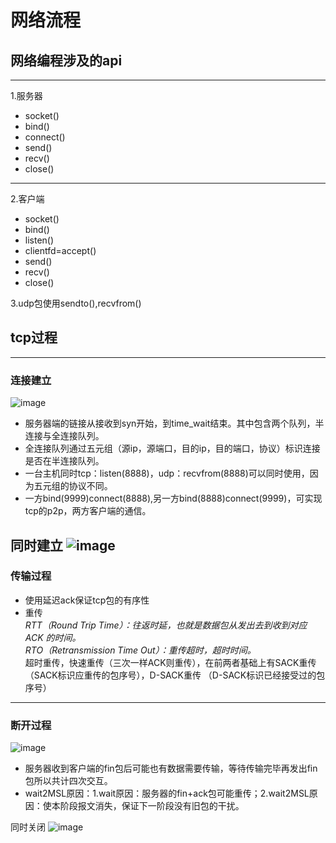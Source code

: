 # 网络流程

## 网络编程涉及的api

---
1.服务器        
- socket()  
- bind()  
- connect()  
- send()
- recv()
- close()  
---
2.客户端
- socket()  
- bind()
- listen()
- clientfd=accept()
- send()
- recv()
- close()  

3.udp包使用sendto(),recvfrom()




## tcp过程

---
### 连接建立
![image](https://github.com/liuyiming499/picture/blob/main/110022.jpg)


- 服务器端的链接从接收到syn开始，到time_wait结束。其中包含两个队列，半连接与全连接队列。
- 全连接队列通过五元组（源ip，源端口，目的ip，目的端口，协议）标识连接是否在半连接队列。
- 一台主机同时tcp：listen(8888)，udp：recvfrom(8888)可以同时使用，因为五元组的协议不同。
- 一方bind(9999)connect(8888),另一方bind(8888)connect(9999)，可实现tcp的p2p，两方客户端的通信。    


同时建立
![image](https://github.com/liuyiming499/picture/blob/main/110024.png)
---
### 传输过程  

- 使用延迟ack保证tcp包的有序性
- 重传  
  *RTT（Round Trip Time）：往返时延，也就是数据包从发出去到收到对应 ACK 的时间。*  
  *RTO（Retransmission Time Out）：重传超时，超时时间。*    
  超时重传，快速重传（三次一样ACK则重传），在前两者基础上有SACK重传（SACK标识应重传的包序号），D-SACK重传
  （D-SACK标识已经接受过的包序号）  

---
  
### 断开过程
![image](https://github.com/liuyiming499/picture/blob/main/110026.png)
- 服务器收到客户端的fin包后可能也有数据需要传输，等待传输完毕再发出fin包所以共计四次交互。
- wait2MSL原因：1.wait原因：服务器的fin+ack包可能重传；2.wait2MSL原因：使本阶段报文消失，保证下一阶段没有旧包的干扰。

同时关闭
![image](https://github.com/liuyiming499/picture/blob/main/110023.png)